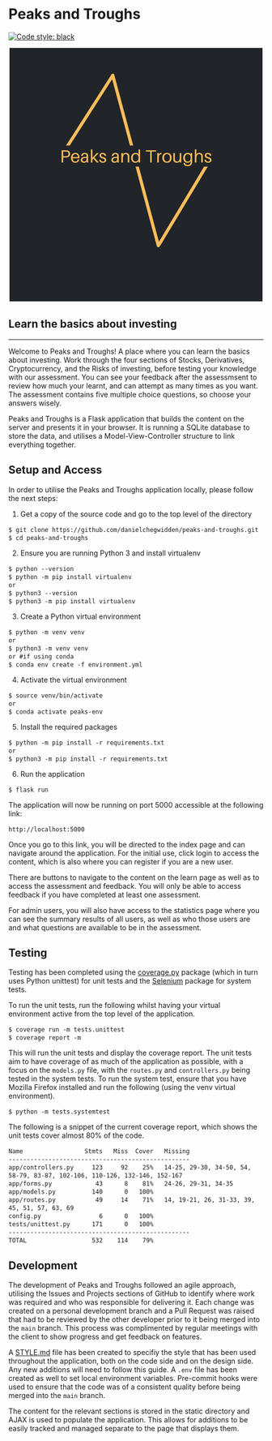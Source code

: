 # Peaks and Troughs
[![Code style: black](https://img.shields.io/badge/code%20style-black-000000.svg)](https://github.com/psf/black)

<p align="center">
    <img src="./app/static/images/logo.png" alt="Logo"/>
</p>

## Learn the basics about investing
<hr>

Welcome to Peaks and Troughs! A place where you can learn the basics about investing. Work through the four sections of Stocks, Derivatives, Cryptocurrency, and the Risks of investing, before testing your knowledge with our assessment. You can see your feedback after the assessmsent to review how much your learnt, and can attempt as many times as you want. The assessment contains five multiple choice questions, so choose your answers wisely.

Peaks and Troughs is a Flask application that builds the content on the server and presents it in your browser. It is running a SQLite database to store the data, and utilises a Model-View-Controller structure to link everything together.

## Setup and Access
In order to utilise the Peaks and Troughs application locally, please follow the next steps:

1. Get a copy of the source code and go to the top level of the directory
```
$ git clone https://github.com/danielchegwidden/peaks-and-troughs.git
$ cd peaks-and-troughs
```
2. Ensure you are running Python 3 and install virtualenv
```
$ python --version
$ python -m pip install virtualenv
or
$ python3 --version
$ python3 -m pip install virtualenv
```
3. Create a Python virtual environment
```
$ python -m venv venv
or
$ python3 -m venv venv
or #if using conda
$ conda env create -f environment.yml
```
4. Activate the virtual environment
```
$ source venv/bin/activate
or
$ conda activate peaks-env
```
5. Install the required packages
```
$ python -m pip install -r requirements.txt
or
$ python3 -m pip install -r requirements.txt
```
6. Run the application
```
$ flask run
```
The application will now be running on port 5000 accessible at the following link:
```
http://localhost:5000
```
Once you go to this link, you will be directed to the index page and can navigate around the application. For the initial use, click login to access the content, which is also where you can register if you are a new user.

There are buttons to navigate to the content on the learn page as well as to access the assessment and feedback. You will only be able to access feedback if you have completed at least one assessment.

For admin users, you will also have access to the statistics page where you can see the summary results of all users, as well as who those users are and what questions are available to be in the assessment.

## Testing
Testing has been completed using the [coverage.py](https://coverage.readthedocs.io/en/coverage-5.5/) package (which in turn uses Python unittest) for unit tests and the [Selenium](https://www.selenium.dev) package for system tests.

To run the unit tests, run the following whilst having your virtual environment active from the top level of the application.
```
$ coverage run -m tests.unittest
$ coverage report -m
```
This will run the unit tests and display the coverage report. The unit tests aim to have coverage of as much of the application as possible, with a focus on the ```models.py``` file, with the ```routes.py``` and ```controllers.py``` being tested in the system tests. To run the system test, ensure that you have Mozilla Firefox installed and run the following (using the venv virtual environment).
```
$ python -m tests.systemtest
```
The following is a snippet of the current coverage report, which shows the unit tests cover almost 80% of the code.
```
Name                 Stmts   Miss  Cover   Missing
--------------------------------------------------
app/controllers.py     123     92    25%   14-25, 29-30, 34-50, 54, 58-79, 83-87, 102-106, 110-126, 132-146, 152-167
app/forms.py            43      8    81%   24-26, 29-31, 34-35
app/models.py          140      0   100%
app/routes.py           49     14    71%   14, 19-21, 26, 31-33, 39, 45, 51, 57, 63, 69
config.py                6      0   100%
tests/unittest.py      171      0   100%
--------------------------------------------------
TOTAL                  532    114    79%
```

## Development
The development of Peaks and Troughs followed an agile approach, utilising the Issues and Projects sections of GitHub to identify where work was required and who was responsible for delivering it. Each change was created on a personal development branch and a Pull Request was raised that had to be reviewed by the other developer prior to it being merged into the ```main``` branch. This process was complimented by regular meetings with the client to show progress and get feedback on features.

A [STYLE.md](STYLE.md) file has been created to specifiy the style that has been used throughout the application, both on the code side and on the design side. Any new additions will need to follow this guide. A ```.env``` file has been created as well to set local environment variables. Pre-commit hooks were used to ensure that the code was of a consistent quality before being merged into the ```main``` branch.

The content for the relevant sections is stored in the static directory and AJAX is used to populate the application. This allows for additions to be easily tracked and managed separate to the page that displays them.
